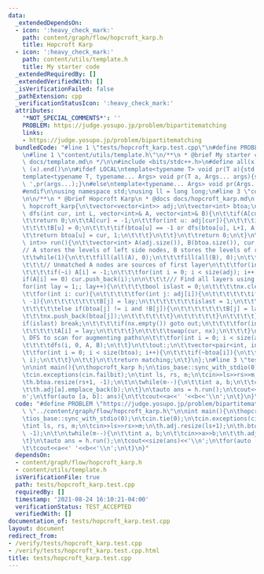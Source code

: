 ```yaml
---
data:
  _extendedDependsOn:
  - icon: ':heavy_check_mark:'
    path: content/graph/flow/hopcroft_karp.h
    title: Hopcroft Karp
  - icon: ':heavy_check_mark:'
    path: content/utils/template.h
    title: My starter code
  _extendedRequiredBy: []
  _extendedVerifiedWith: []
  _isVerificationFailed: false
  _pathExtension: cpp
  _verificationStatusIcon: ':heavy_check_mark:'
  attributes:
    '*NOT_SPECIAL_COMMENTS*': ''
    PROBLEM: https://judge.yosupo.jp/problem/bipartitematching
    links:
    - https://judge.yosupo.jp/problem/bipartitematching
  bundledCode: "#line 1 \"tests/hopcroft_karp.test.cpp\"\n#define PROBLEM \"https://judge.yosupo.jp/problem/bipartitematching\"\
    \n#line 1 \"content/utils/template.h\"\n/**\n * @brief My starter code\n * @docs\
    \ docs/template.md\n */\n\n#include <bits/stdc++.h>\n#define all(x) (x).begin(),\
    \ (x).end()\n\n#ifdef LOCAL\ntemplate<typename T> void pr(T a){std::cerr<<a<<std::endl;}\n\
    template<typename T, typename... Args> void pr(T a, Args... args){std::cerr<<a<<'\
    \ ',pr(args...);}\n#else\ntemplate<typename... Args> void pr(Args... args){}\n\
    #endif\n\nusing namespace std;\nusing ll = long long;\n#line 3 \"content/graph/flow/hopcroft_karp.h\"\
    \n\n/**\n * @brief Hopcroft Karp\n * @docs docs/hopcroft_karp.md\n */\n\nstruct\
    \ hopcroft_karp{\n\tvector<vector<int>> adj;\n\tvector<int> btoa;\n\t\n\tbool\
    \ dfs(int cur, int L, vector<int>& A, vector<int>& B){\n\t\tif(A[cur] != L)\n\t\
    \t\treturn 0;\n\t\tA[cur] = -1;\n\t\tfor(int u: adj[cur]){\n\t\t\tif(B[u] == L+1){\n\
    \t\t\t\tB[u] = 0;\n\t\t\t\tif(btoa[u] == -1 or dfs(btoa[u], L+1, A, B))\n\t\t\t\
    \t\treturn btoa[u] = cur, 1;\n\t\t\t}\n\t\t}\n\t\treturn 0;\n\t}\n\t\n\tvector<pair<int,\
    \ int>> run(){\n\t\tvector<int> A(adj.size()), B(btoa.size()), cur, nx;\n\t\t\
    // A stores the levels of left side nodes, B stores the levels of right side nodes\n\
    \t\twhile(1){\n\t\t\tfill(all(A), 0);\n\t\t\tfill(all(B), 0);\n\t\t\tcur.clear();\n\
    \t\t\t// Unmatched A nodes are sources of first layer\n\t\t\tfor(int i: btoa)\n\
    \t\t\t\tif(~i) A[i] = -1;\n\t\t\tfor(int i = 0; i < size(adj); i++)\n\t\t\t\t\
    if(A[i] == 0) cur.push_back(i);\n\n\t\t\t/// Find all layers using BFS\n\t\t\t\
    for(int lay = 1;; lay++){\n\t\t\t\tbool islast = 0;\n\t\t\t\tnx.clear();\n\t\t\
    \t\tfor(int i: cur){\n\t\t\t\t\tfor(int j: adj[i]){\n\t\t\t\t\t\tif(btoa[j] ==\
    \ -1){\n\t\t\t\t\t\t\tB[j] = lay;\n\t\t\t\t\t\t\tislast = 1;\n\t\t\t\t\t\t}\n\t\
    \t\t\t\t\telse if(btoa[j] != i and !B[j]){\n\t\t\t\t\t\t\tB[j] = lay;\n\t\t\t\t\
    \t\t\tnx.push_back(btoa[j]);\n\t\t\t\t\t\t}\n\t\t\t\t\t}\n\t\t\t\t}\n\t\t\t\t\
    if(islast) break;\n\t\t\t\tif(nx.empty()) goto out;\n\t\t\t\tfor(int i: nx){\n\
    \t\t\t\t\tA[i] = lay;\n\t\t\t\t}\n\t\t\t\tswap(cur, nx);\n\t\t\t}\n\t\t\t/// Use\
    \ DFS to scan for augmenting paths\n\t\t\tfor(int i = 0; i < size(adj); i++)\n\
    \t\t\t\tdfs(i, 0, A, B);\n\t\t}\n\t\tout:;\n\t\tvector<pair<int, int>> matching;\n\
    \t\tfor(int i = 0; i < size(btoa); i++){\n\t\t\tif(~btoa[i]){\n\t\t\t\tmatching.emplace_back(btoa[i],\
    \ i);\n\t\t\t}\n\t\t}\n\t\treturn matching;\n\t}\n};\n#line 3 \"tests/hopcroft_karp.test.cpp\"\
    \n\nint main(){\n\thopcroft_karp h;\n\tios_base::sync_with_stdio(0);\n\tcin.tie(0);\n\
    \tcin.exceptions(cin.failbit);\n\tint ls, rs, m;\n\tcin>>ls>>rs>>m;\n\th.adj.resize(ls+1);\n\
    \th.btoa.resize(rs+1, -1);\n\t\n\twhile(m--){\n\t\tint a, b;\n\t\tcin>>a>>b;\n\
    \t\th.adj[a].emplace_back(b);\n\t}\n\tauto ans = h.run();\n\tcout<<size(ans)<<'\\\
    n';\n\tfor(auto [a, b]: ans){\n\t\tcout<<a<<' '<<b<<'\\n';\n\t}\n}\n"
  code: "#define PROBLEM \"https://judge.yosupo.jp/problem/bipartitematching\"\n#include\
    \ \"../content/graph/flow/hopcroft_karp.h\"\n\nint main(){\n\thopcroft_karp h;\n\
    \tios_base::sync_with_stdio(0);\n\tcin.tie(0);\n\tcin.exceptions(cin.failbit);\n\
    \tint ls, rs, m;\n\tcin>>ls>>rs>>m;\n\th.adj.resize(ls+1);\n\th.btoa.resize(rs+1,\
    \ -1);\n\t\n\twhile(m--){\n\t\tint a, b;\n\t\tcin>>a>>b;\n\t\th.adj[a].emplace_back(b);\n\
    \t}\n\tauto ans = h.run();\n\tcout<<size(ans)<<'\\n';\n\tfor(auto [a, b]: ans){\n\
    \t\tcout<<a<<' '<<b<<'\\n';\n\t}\n}"
  dependsOn:
  - content/graph/flow/hopcroft_karp.h
  - content/utils/template.h
  isVerificationFile: true
  path: tests/hopcroft_karp.test.cpp
  requiredBy: []
  timestamp: '2021-08-24 16:10:21-04:00'
  verificationStatus: TEST_ACCEPTED
  verifiedWith: []
documentation_of: tests/hopcroft_karp.test.cpp
layout: document
redirect_from:
- /verify/tests/hopcroft_karp.test.cpp
- /verify/tests/hopcroft_karp.test.cpp.html
title: tests/hopcroft_karp.test.cpp
---
```

